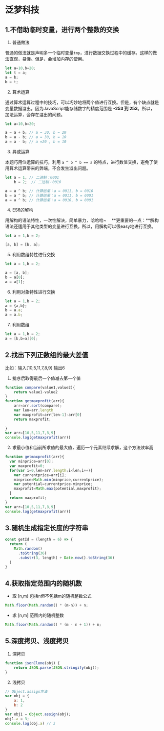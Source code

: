 # 泛梦科技

## 1.不借助临时变量，进行两个整数的交换

1. 普通做法

普通的做法就是声明多一个临时变量`tmp`，进行数据交换过程中的缓存。这样的做法直观，易懂。但是，会增加内存的使用。

```js
let a=10,b=20;
let t = a;
a = b;
b = t;
```

2. 算术运算

通过算术运算过程中的技巧，可以巧妙地将两个值进行互换。但是，有个缺点就是变量数据溢出。因为JavaScript能存储数字的精度范围是 **-253 到 253**。所以，加法运算，会存在溢出的问题。

```js
let a=10,b=20;

a = a + b; // a = 30, b = 20
b = a - b; // a = 30, b = 10
a = a - b; // a =20 , b = 10
```

3. 异或运算

本题巧用位运算的技巧，利用 `a ^ b ^ b == a` 的特点，进行数值交换，避免了使用算术运算带来的弊端，不会发生溢出问题。

```js
let a = 1, // 二进制：0001
	b = 2;	// 二进制：0010

a = a ^ b; // 计算结果：a = 0011, b = 0010
b = a ^ b; // 计算结果：a = 0011, b = 0001
a = a ^ b; // 计算结果：a = 0010, b = 0001
```

4. ES6的解构

用解构的语法特性，一次性解决，简单暴力，哈哈哈~
 **更重要的一点：**解构语法还适用于其他类型的变量进行互换。所以，用解构可以很easy地进行互换。

```js
let a = 1,b = 2;

[a, b] = [b, a];
```

5. 利用数组特性进行交换

```js
let a = 1,b = 2;

a = [a, b];
b = a[0];
a = a[1];
```

6. 利用对象特性进行交换

```js
let a = 1,b = 2;
a = {a,b};
b = a.a;
a = a.b;
```

7. 利用数组

```js
let a = 1,b = 2;
a = [b,b=a][0];
```

## 2.找出下列正数组的最大差值

比如：输入[10,5,11,7,8,9] 输出6

1. 排序后取得最后一个值减去第一个值

```js
function compare(value1,value2){
	return value1-value2
}
function getmaxprofit(arr){
	arr=arr.sort(compare);
	var len=arr.length
	var maxprofit=arr[len-1]-arr[0]
	return maxprofit;
 
}
var arr=[10,5,11,7,8,9]
console.log(getmaxprofit(arr))
```

2. 求最小值和当前所求值的最大值，遍历一个元素继续求解，这个方法效率高

```js
function getmaxprofit(arr){
  var minprice=arr[0];
  var maxprofit=0;
  for(var i=0,len=arr.length;i<len;i++){
  	var currentprice=arr[i];
  	minprice=Math.min(minprice,currentprice);
  	var potential=currentprice-minprice;
  	maxprofit=Math.max(potential,maxprofit);
  }
  return maxprofit;
}
var arr=[10,5,11,7,8,9]
console.log(getmaxprofit(arr))
```

## 3.随机生成指定长度的字符串

```js
const getId = (length = 6) => {
  return (
    Math.random()
      .toString(36)
      .substr(3, length) + Date.now().toString(36)
  )
}
```

## 4.获取指定范围内的随机数

- 取 [n,m) 包括n但不包括m的随机整数公式

```js
Math.floor(Math.random() * (m-n)) + n;
```

- 求 [n,m] 范围内的随机整数

```js
Math.floor(Math.random() * (m - n + 1)) + n;
```

## 5.深度拷贝、浅度拷贝

1. 深拷贝

```js
function jsonClone(obj) {
    return JSON.parse(JSON.stringify(obj));
}
```

2. 浅拷贝

```js
// Object.assign方法
var obj = {
    a: 1,
    b: 2
}
var obj1 = Object.assign(obj);
obj1.a = 3;
console.log(obj.a) // 3
```

